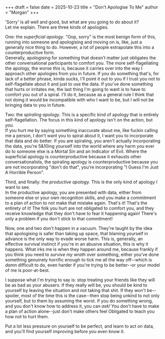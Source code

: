 +++
draft = false
date = 2025-10-23
title = "Don't Apologise To Me"
author = "Morgan"
+++

'Sorry' is all well and good, but what are you going to *do* about it?\
Let me explain. There are three kinds of apologies.

One: the *superficial apology*. "Oop, sorry" is the most benign form of this, running into someone and apologising and moving on is, like, just a generally nice thing to do. However, a lot of people extrapolate this into a counterproductive form.\
Generally, apologising for something that doesn't matter just obligates the other conversational participants to comfort you. The more self-flagellating the apology, the worse this is, because it carries over into the way I approach other apologies from you in future. If you do something that's, for lack of a better phrase, kinda sucks, I'll point it out to you if I trust you not to self-flagellate about it and just to use the data. If you've done something that hurts or irritates me, the last thing I'm going to want is to have to comfort you out of a spiral. I'll do it, because as a general rule I think that not doing it would be incompatible with who I want to be, but I will not be bringing data to you in future.

Two: the *spiraling apology*. This is a specific kind of apology that is entirely self-flagellation. The focus in this kind of apology isn't on the action, but *you.*\
If you hurt me by saying something inaccurate about me, like fuckin calling me a person, I don't want you to spiral about it, I want you to incorporate that data and do better. If you are spiraling, you aren't actually incorporating the data, you're 5&10ing yourself into the world where any harm you ever do to someone else is a Mortal Sin and an Indicator of Evil. Where the superficial apology is counterproductive because it exhausts other conversationalists, the spiraling apology is counterproductive because you are not incorporating "don't do that", you're incorporating "I Guess I'm Just A Horrible Person".

Third, and finally: the *productive apology.* This is the only kind of apology I want to see.\
In the productive apology, you are presented with data, either from someone else or your own recognition skills, and you make a commitment to a plan of action to not make that mistake again. That's it! That's the entirety of it! The folk you hurt are not obligated to comfort you, and they receive knowledge that they don't have to fear it happening again! There's only a problem if you don't stick to that commitment!

Now, one and two don't happen in a vacuum. They're taught by the idea that apologising is safer than taking up space, that blaming yourself in advance is the only way to evade worse harm. This is, generally, an effective survival instinct if you're in an abusive situation, this is why it happens. What irks me is when they happen around me, because frankly if you think you need to _survive my wrath_ over something, either you've done something genuinely horrific enough to tick me all the way off--which is _damn_ difficult to do, even harder if you're trying to be better--or your model of me is poor-at-best.

I suppose what I'm trying to say is: stop treating your friends like they will be as bad as your abusers. If they really will be, you should be kind to yourself by leaving the situation and not taking that shit. If they won't be--spoiler, most of the time this is the case--then stop being unkind to not only yourself, but to them by assuming the worst. If you do something wrong, and you don't know how to address it, you can _ask!_ You don't have to make a plan of action alone--just don't make others feel Obligated to teach you how not to hurt them.

Put a lot less pressure on yourself to be perfect, and learn to act on data, and you'll find yourself improving before you even know it.
